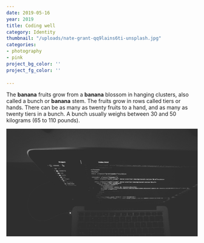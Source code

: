 ```yaml
---
date: 2019-05-16
year: 2019
title: Coding well
category: Identity
thumbnail: "/uploads/nate-grant-qq9lains6ti-unsplash.jpg"
categories:
- photography
- pink
project_bg_color: ''
project_fg_color: ''

---
```

The **banana** fruits grow from a **banana** blossom in hanging clusters, also called a bunch or **banana** stem. The fruits grow in rows called tiers or hands. There can be as many as twenty fruits to a hand, and as many as twenty tiers in a bunch. A bunch usually weighs between 30 and 50 kilograms (65 to 110 pounds).

![](/uploads/nate-grant-qq9lains6ti-unsplash.jpg)